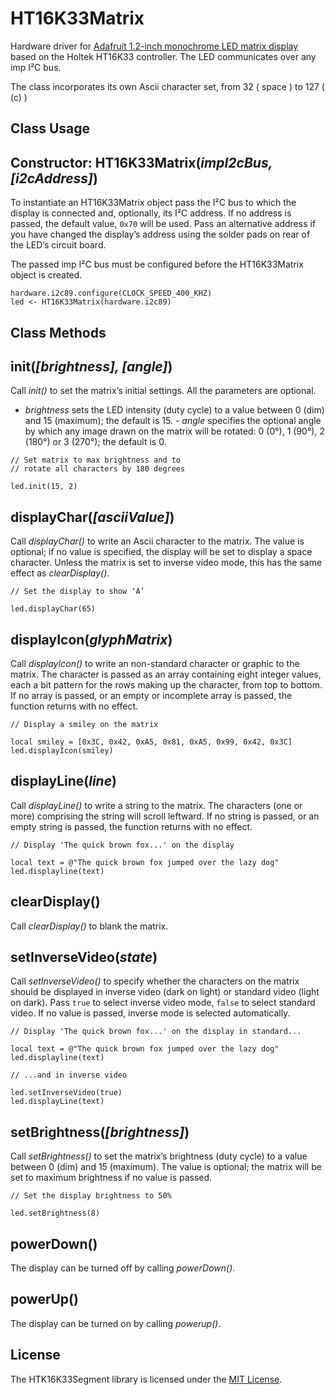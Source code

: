 # HT16K33Matrix

Hardware driver for [Adafruit 1.2-inch monochrome LED matrix display](http://www.adafruit.com/products/1854) based on the Holtek HT16K33 controller. The LED communicates over any imp I&sup2;C bus.

The class incorporates its own Ascii character set, from 32 ( space ) to 127 ( (c) )

## Class Usage

## Constructor: HT16K33Matrix(*impI2cBus, [i2cAddress]*)

To instantiate an HT16K33Matrix object pass the I&sup2;C bus to which the display is connected and, optionally, its I&sup2;C address. If no address is passed, the default value, `0x70` will be used. Pass an alternative address if you have changed the display’s address using the solder pads on rear of the LED’s circuit board.

The passed imp I&sup2;C bus must be configured before the HT16K33Matrix object is created.

```squirrel
hardware.i2c89.configure(CLOCK_SPEED_400_KHZ)
led <- HT16K33Matrix(hardware.i2c89)
```

## Class Methods

## init(*[brightness], [angle]*)

Call *init()* to set the matrix’s initial settings. All the parameters are optional.

- *brightness* sets the LED intensity (duty cycle) to a value between 0 (dim) and 15 (maximum); the default is 15. - *angle* specifies the optional angle by which any image drawn on the matrix will be rotated: 0 (0&deg;), 1 (90&deg;), 2 (180&deg;) or 3 (270&deg;); the default is 0.

```squirrel
// Set matrix to max brightness and to
// rotate all characters by 180 degrees

led.init(15, 2)
```

## displayChar(*[asciiValue]*)

Call *displayChar()* to write an Ascii character to the matrix. The value is optional; if no value is specified, the display will be set to display a space character. Unless the matrix is set to inverse video mode, this has the same effect as *clearDisplay()*.

```squirrel
// Set the display to show ‘A’

led.displayChar(65)
```

## displayIcon(*glyphMatrix*)

Call *displayIcon()* to write an non-standard character or graphic to the matrix. The character is passed as an array containing eight integer values, each a bit pattern for the rows making up the character, from top to bottom. If no array is passed, or an empty or incomplete array is passed, the function returns with no effect.

```squirrel
// Display a smiley on the matrix

local smiley = [0x3C, 0x42, 0xA5, 0x81, 0xA5, 0x99, 0x42, 0x3C]
led.displayIcon(smiley)
```

## displayLine(*line*)

Call *displayLine()* to write a string to the matrix. The characters (one or more) comprising the string will scroll leftward. If no string is passed, or an empty string is passed, the function returns with no effect.

```squirrel
// Display 'The quick brown fox...' on the display

local text = @"The quick brown fox jumped over the lazy dog"
led.displayline(text)
```

## clearDisplay()

Call *clearDisplay()* to blank the matrix.

## setInverseVideo(*state*)

Call *setInverseVideo()* to specify whether the characters on the matrix should be displayed in inverse video (dark on light) or standard video (light on dark). Pass `true` to select inverse video mode, `false` to select standard video. If no value is passed, inverse mode is selected automatically.

```squirrel
// Display 'The quick brown fox...' on the display in standard...

local text = @"The quick brown fox jumped over the lazy dog"
led.displayline(text)

// ...and in inverse video

led.setInverseVideo(true)
led.displayLine(text)
```

## setBrightness(*[brightness]*)

Call *setBrightness()* to set the matrix’s brightness (duty cycle) to a value between 0 (dim) and 15 (maximum). The value is optional; the matrix will be set to maximum brightness if no value is passed.

```squirrel
// Set the display brightness to 50%

led.setBrightness(8)
```

## powerDown()

The display can be turned off by calling *powerDown()*.

## powerUp()

The display can be turned on by calling *powerup()*.

## License

The HTK16K33Segment library is licensed under the [MIT License](./LICENSE).
